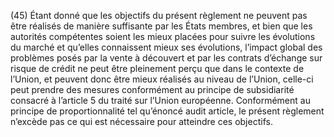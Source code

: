 (45) Étant donné que les objectifs du présent règlement ne peuvent pas être réalisés de manière suffisante par les États membres, et bien que les autorités compétentes soient les mieux placées pour suivre les évolutions du marché et qu’elles connaissent mieux ses évolutions, l’impact global des problèmes posés par la vente à découvert et par les contrats d’échange sur risque de crédit ne peut être pleinement perçu que dans le contexte de l’Union, et peuvent donc être mieux réalisés au niveau de l’Union, celle-ci peut prendre des mesures conformément au principe de subsidiarité consacré à l’article 5 du traité sur l’Union européenne. Conformément au principe de proportionnalité tel qu’énoncé audit article, le présent règlement n’excède pas ce qui est nécessaire pour atteindre ces objectifs.